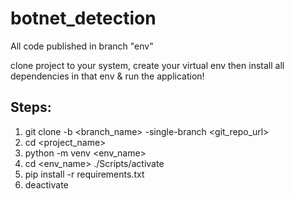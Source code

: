 # botnet_detection

All code published in branch "env"

clone project to your system, create your virtual env then install all dependencies in that env & run the application!<br>
## Steps: 
1) git clone -b <branch_name> -single-branch <git_repo_url>
2) cd  <project_name>
3) python -m venv <env_name>
4) cd <env_name> ./Scripts/activate
5) pip install -r requirements.txt
6) deactivate 
